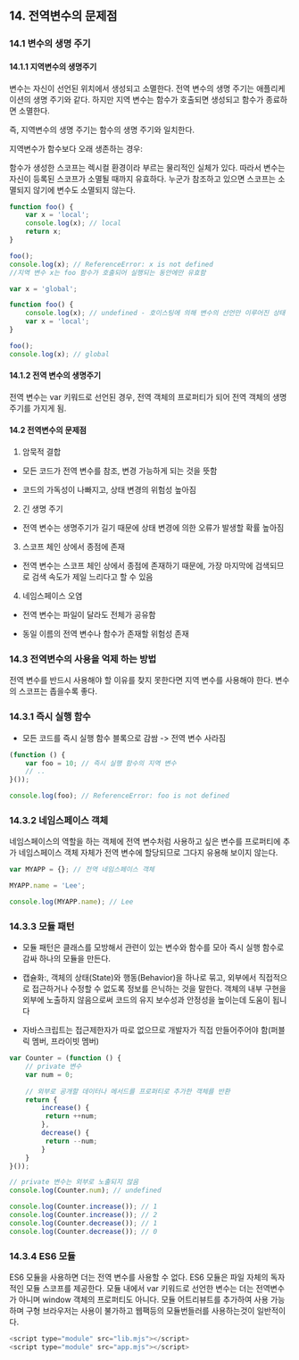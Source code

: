 ## 14. 전역변수의 문제점

### 14.1 변수의 생명 주기

#### 14.1.1 지역변수의 생명주기

변수는 자신이 선언된 위치에서 생성되고 소멸한다. 전역 변수의 생명 주기는 애플리케이션의 생명 주기와 같다. 하지만 지역 변수는 함수가 호출되면 생성되고 함수가 종료하면 소멸한다.

즉, 지역변수의 생명 주기는 함수의 생명 주기와 일치한다.

 지역변수가 함수보다 오래 생존하는 경우:

 함수가 생성한 스코프는 렉시컬 환경이라 부르는 물리적인 실체가 있다. 따라서 변수는 자신이 등록된 스코프가 소멸될 때까지 유효하다. 누군가 참조하고 있으면 스코프는 소멸되지 않기에 변수도 소멸되지 않는다.

```js
function foo() {
	var x = 'local';
    console.log(x); // local
    return x;
}

foo();
console.log(x); // ReferenceError: x is not defined
//지역 변수 x는 foo 함수가 호출되어 실행되는 동안에만 유효함
```

```js
var x = 'global';

function foo() {
	console.log(x); // undefined - 호이스팅에 의해 변수의 선언만 이루어진 상태
	var x = 'local';
}

foo();
console.log(x); // global
```

#### 14.1.2 전역 변수의 생명주기

전역 변수는 var 키워드로 선언된 경우, 전역 객체의 프로퍼티가 되어 전역 객체의 생명 주기를 가지게 됨.

#### 14.2 전역변수의 문제점
1. 암묵적 결합

- 모든 코드가 전역 변수를 참조, 변경 가능하게 되는 것을 뜻함

- 코드의 가독성이 나빠지고, 상태 변경의 위험성 높아짐



2. 긴 생명 주기

- 전역 변수는 생명주기가 길기 때문에 상태 변경에 의한 오류가 발생할 확률 높아짐



3. 스코프 체인 상에서 종점에 존재

- 전역 변수는 스코프 체인 상에서 종점에 존재하기 때문에, 가장 마지막에 검색되므로 검색 속도가 제일 느리다고 할 수 있음



4. 네임스페이스 오염

- 전역 변수는 파일이 달라도 전체가 공유함

- 동일 이름의 전역 변수나 함수가 존재할 위험성 존재


### 14.3 전역변수의 사용을 억제 하는 방법
전역 변수를 반드시 사용해야 할 이유를 찾지 못한다면 지역 변수를 사용해야 한다. 변수의 스코프는 좁을수록 좋다.

### 14.3.1 즉시 실행 함수
- 모든 코드를 즉시 실행 함수 블록으로 감쌈 -> 전역 변수 사라짐

```js
(function () {
	var foo = 10; // 즉시 실행 함수의 지역 변수
    // ..
}());

console.log(foo); // ReferenceError: foo is not defined
```


### 14.3.2 네임스페이스 객체
네임스페이스의 역할을 하는 객체에 전역 변수처럼 사용하고 싶은 변수를 프로퍼티에 추가 네임스페이스 객체 자체가 전역 변수에 할당되므로 그다지 유용해 보이지 않는다.

```js
var MYAPP = {}; // 전역 네임스페이스 객체

MYAPP.name = 'Lee';

console.log(MYAPP.name); // Lee
```

### 14.3.3 모듈 패턴
- 모듈 패턴은 클래스를 모방해서 관련이 있는 변수와 함수를 모아 즉시 실행 함수로 감싸 하나의 모듈을 만든다.

- 캡슐화:, 객체의 상태(State)와 행동(Behavior)을 하나로 묶고, 외부에서 직접적으로 접근하거나 수정할 수 없도록 정보를 은닉하는 것을 말한다. 객체의 내부 구현을 외부에 노출하지 않음으로써 코드의 유지 보수성과 안정성을 높이는데 도움이 됩니다

- 자바스크립트는 접근제한자가 따로 없으므로 개발자가 직접 만들어주어야 함(퍼블릭 멤버, 프라이빗 멤버)

```js
var Counter = (function () {
	// private 변수
	var num = 0;
    
    // 외부로 공개할 데이터나 메서드를 프로퍼티로 추가한 객체를 반환
    return {
    	increase() {
         return ++num;
        },
        decrease() {
         return --num;
        }
    }
}());

// private 변수는 외부로 노출되지 않음
console.log(Counter.num); // undefined

console.log(Counter.increase()); // 1
console.log(Counter.increase()); // 2
console.log(Counter.decrease()); // 1
console.log(Counter.decrease()); // 0
```

### 14.3.4 ES6 모듈
ES6 모듈을 사용하면 더는 전역 변수를 사용할 수 없다. ES6 모듈은 파일 자체의 독자적인 모듈 스코프를 제공한다. 모듈 내에서 var 키워드로 선언한 변수는 더는 전역변수가 아니며 window 객체의 프로퍼티도 아니다.
모듈 어트리뷰트를 추가하여 사용 가능하며 구형 브라우저는 사용이 불가하고 웹팩등의 모듈번들러를 사용하는것이 일반적이다.
```js
<script type="module" src="lib.mjs"></script>
<script type="module" src="app.mjs"></script>
```
